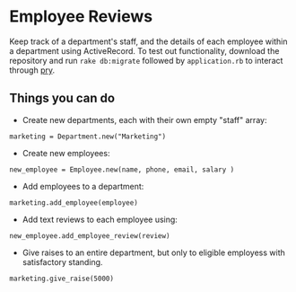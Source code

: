 # Employee Reviews

Keep track of a department's staff, and the details of each employee within a department using ActiveRecord.
To test out functionality, download the repository and run `rake db:migrate` followed by `application.rb` to interact through [pry](https://github.com/pry/pry).

## Things you can do

* Create new departments, each with their own empty "staff" array:
```
marketing = Department.new("Marketing")
```
* Create new employees:
```
new_employee = Employee.new(name, phone, email, salary )
```
* Add employees to a department:
```
marketing.add_employee(employee)
```
* Add text reviews to each employee using:
```
new_employee.add_employee_review(review)
```
* Give raises to an entire department, but only to eligible employess with satisfactory standing.
```
marketing.give_raise(5000)
```
